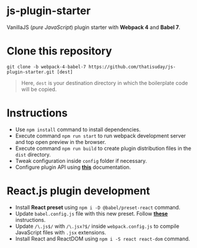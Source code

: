 # js-plugin-starter
VanillaJS (_pure JavaScript_) plugin starter with **Webpack 4** and **Babel 7**.

# Clone this repository
```
git clone -b webpack-4-babel-7 https://github.com/thatisuday/js-plugin-starter.git [dest]
```

> Here, `dest` is your destination directory in which the boilerplate code will be copied.

# Instructions
- Use `npm install` command to install dependencies.
- Execute command `npm run start` to run webpack development server and top open preview in the browser.
- Execute command `npm run build` to create plugin distribution files in the `dist` directory.
- Tweak configuration inside `config` folder if necessary.
- Configure plugin API using [**this**](https://webpack.js.org/configuration/output/) documentation.

# React.js plugin development
- Install **React preset** using `npm i -D @babel/preset-react` command.
- Update `babel.config.js` file with this new preset. Follow [**these**](https://babeljs.io/docs/en/babel-preset-react) instructions.
- Update `/\.js$/` with `/\.jsx?$/` inside `webpack.config.js` to compile JavaScript files with `.jsx` extensions.
- Install React and ReactDOM using `npm i -S react react-dom` command.

